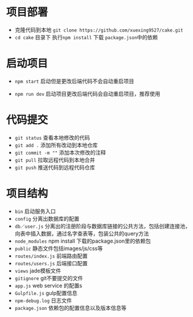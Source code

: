 # 项目部署

- 克隆代码到本地 `git clone https://github.com/xuexing9527/cake.git`
- `cd cake` 目录下 执行`npm install` 下载 `package.json`中的依赖
# 启动项目
+ `npm start` 启动但是更改后端代码不会自动重启项目
* `npm run dev` 启动项目更改后端代码会自动重启项目，推荐使用

# 代码提交
* `git status` 查看本地修改的代码
* `git add .`  添加所有改动到本地仓库
* `git commit -m ""` 添加本次修改的注释
* `git pull`   拉取远程代码到本地合并
* `git push`   推送代码到远程代码仓库
# 项目结构

* `bin`  启动服务入口
* `config` 分离出数据库的配置
* `db／user.js` 分离出的注册阶段与数据库链接的公共方法，包括创建连接池，向表中插入数据，通过名字查表等，包装公共的query方法               
* `node_modules` npm install 下载的package.json里的依赖包
* `public` 静态文件包括images/js/css等
* `routes/index.js` 前端路由配置
* `routes/users.js` 后端接口配置
* `views` jade模板文件
* `gitignore` git不要提交的文件 
* `app.js` web service 的配置s
* `Gulpfile.js` gulp配置信息
* `npm-debug.log` 日志文件
* `package.json`  依赖包的配置信息以及版本信息等
